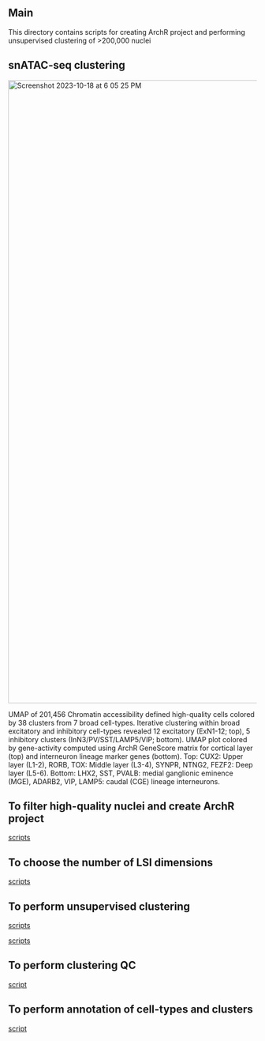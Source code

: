## Main
This directory contains scripts for creating ArchR project and performing unsupervised clustering of >200,000 nuclei

## snATAC-seq clustering
<img width="1261" alt="Screenshot 2023-10-18 at 6 05 25 PM" src="https://github.com/MGSSdouglas/snATAC_MDD/assets/60046859/c9ccb452-c569-48a3-b372-e24951165e64">

UMAP of 201,456 Chromatin accessibility defined high-quality cells colored by 38 clusters from 7 broad cell-types. Iterative clustering within broad excitatory and inhibitory cell-types revealed 12 excitatory (ExN1-12; top), 5 inhibitory clusters (InN3/PV/SST/LAMP5/VIP; bottom). UMAP plot colored by gene-activity computed using ArchR GeneScore matrix for cortical layer (top) and interneuron lineage marker genes (bottom). Top: CUX2: Upper layer (L1-2), RORB, TOX: Middle layer (L3-4), SYNPR, NTNG2, FEZF2: Deep layer (L5-6). Bottom: LHX2, SST, PVALB: medial ganglionic eminence (MGE), ADARB2, VIP, LAMP5: caudal (CGE) lineage interneurons.

## To filter high-quality nuclei and create ArchR project

[scripts](https://github.com/MGSSdouglas/snATAC_MDD/blob/main/2_clustering/snATAC_project_clustering/1_create_snATAC_project.R)

## To choose the number of LSI dimensions
[scripts](https://github.com/MGSSdouglas/snATAC_MDD/blob/main/2_clustering/snATAC_project_clustering/clustering_qc/1_scree_plot.R)

## To perform unsupervised clustering
[scripts](https://github.com/MGSSdouglas/snATAC_MDD/blob/main/2_clustering/snATAC_project_clustering/2_clustering.R)

[scripts](https://github.com/MGSSdouglas/snATAC_MDD/blob/main/2_clustering/snATAC_project_clustering/3_compute_silhouette_for_clustering.R)

## To perform clustering QC
[script](https://github.com/MGSSdouglas/snATAC_MDD/tree/main/2_clustering/snATAC_project_clustering/clustering_qc)

## To perform annotation of cell-types and clusters
[script](https://github.com/MGSSdouglas/snATAC_MDD/tree/main/2_clustering/snATAC_project_clustering/clustering_annotation)
